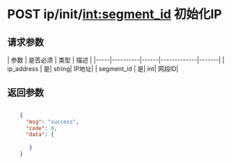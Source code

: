 # POST ip/init/<int:segment_id> 初始化IP


## 请求参数
| 参数 | 是否必须 | 类型 | 描述 | 
|-----|----------|------|-------------|-------|
| ip_address   | 是| string| IP地址|
| segment_id   | 是| int| 网段ID|


## 返回参数
```json

	{
	  "msg": "success",
	  "code": 0,
	  "data": {
     
       }
    }

```

